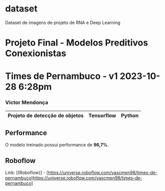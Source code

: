 # dataset
Dataset de imagens de projeto de RNA e Deep Learning

# Projeto Final - Modelos Preditivos Conexionistas
# Times de Pernambuco - v1 2023-10-28 6:28pm

### Victor Mendonça

|**Projeto de detecção de objetos**|**Tensorflow**|**Python**|
|--|--|--|

## Performance

O modelo treinado possui performance de **96,7%**.

## Roboflow

Link: [(Roboflow)] - [https://universe.roboflow.com/vascmen98/times-de-pernambuco)https://universe.roboflow.com/vascmen98/times-de-pernambuco]
